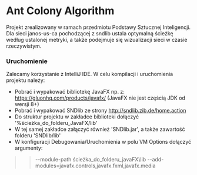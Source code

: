 # Ant Colony Algorithm 

Projekt zrealizowany w ramach przedmiotu Podstawy Sztucznej Inteligencji. Dla sieci janos-us-ca pochodzącej z sndlib ustala optymalną ścieżkę 
według ustalonej metryki, a także podejmuje się wizualizacji sieci w czasie rzeczywistym.

### Uruchomienie
Zalecamy korzystanie z IntelliJ IDE. W celu kompilacji i uruchomienia projektu należy:
 - Pobrać i wypakować bibliotekę JavaFX np. z: https://gluonhq.com/products/javafx/ (JavaFX nie jest częścią JDK od wersji 8+)
 - Pobrać i wypakować SNDlib ze strony http://sndlib.zib.de/home.action 
 - Do struktur projektu w zakładce biblioteki dołączyć  '%ścieżka_do_folderu_JavaFX/lib'
 - W tej samej zakładce załączyć również 'SNDlib.jar', a także zawartość folderu 'SNDlib/lib'
 - W konfiguracji Debugowania/Uruchomienia w polu VM Options dołączyć argumenty:
 >> --module-path ścieżka_do_folderu_javaFX\lib --add-modules=javafx.controls,javafx.fxml,javafx.media
